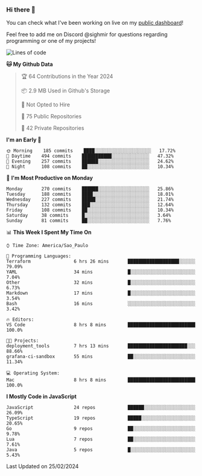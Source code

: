 ### Hi there 👋

<!--
**guicaulada/guicaulada** is a ✨ _special_ ✨ repository because its `README.md` (this file) appears on your GitHub profile.

Here are some ideas to get you started:

- 🔭 I’m currently working on ...
- 🌱 I’m currently learning ...
- 👯 I’m looking to collaborate on ...
- 🤔 I’m looking for help with ...
- 💬 Ask me about ...
- 📫 How to reach me: ...
- 😄 Pronouns: ...
- ⚡ Fun fact: ...
-->

You can check what I've been working on live on my [public dashboard](https://guicaulada.grafana.net/public-dashboards/7b7f644500ec4e6cb5d7a4e7b5ed0dab)!

Feel free to add me on Discord @sighmir for questions regarding programming or one of my projects!

<!--START_SECTION:waka-->
![Lines of code](https://img.shields.io/badge/From%20Hello%20World%20I%27ve%20Written-25.5%20million%20lines%20of%20code-blue)

**🐱 My Github Data** 

> 🏆 64 Contributions in the Year 2024
 > 
> 📦 2.9 MB Used in Github's Storage 
 > 
> 🚫 Not Opted to Hire
 > 
> 📜 75 Public Repositories 
 > 
> 🔑 42 Private Repositories  
 > 
**I'm an Early 🐤** 

```text
🌞 Morning    185 commits    ████░░░░░░░░░░░░░░░░░░░░░   17.72% 
🌆 Daytime    494 commits    ███████████░░░░░░░░░░░░░░   47.32% 
🌃 Evening    257 commits    ██████░░░░░░░░░░░░░░░░░░░   24.62% 
🌙 Night      108 commits    ██░░░░░░░░░░░░░░░░░░░░░░░   10.34%

```
📅 **I'm Most Productive on Monday** 

```text
Monday       270 commits    ██████░░░░░░░░░░░░░░░░░░░   25.86% 
Tuesday      188 commits    ████░░░░░░░░░░░░░░░░░░░░░   18.01% 
Wednesday    227 commits    █████░░░░░░░░░░░░░░░░░░░░   21.74% 
Thursday     132 commits    ███░░░░░░░░░░░░░░░░░░░░░░   12.64% 
Friday       108 commits    ██░░░░░░░░░░░░░░░░░░░░░░░   10.34% 
Saturday     38 commits     █░░░░░░░░░░░░░░░░░░░░░░░░   3.64% 
Sunday       81 commits     ██░░░░░░░░░░░░░░░░░░░░░░░   7.76%

```


📊 **This Week I Spent My Time On** 

```text
⌚︎ Time Zone: America/Sao_Paulo

💬 Programming Languages: 
Terraform                6 hrs 26 mins       ███████████████████░░░░░░   79.09% 
YAML                     34 mins             █░░░░░░░░░░░░░░░░░░░░░░░░   7.04% 
Other                    32 mins             █░░░░░░░░░░░░░░░░░░░░░░░░   6.73% 
Markdown                 17 mins             █░░░░░░░░░░░░░░░░░░░░░░░░   3.54% 
Bash                     16 mins             ░░░░░░░░░░░░░░░░░░░░░░░░░   3.42%

🔥 Editors: 
VS Code                  8 hrs 8 mins        █████████████████████████   100.0%

🐱‍💻 Projects: 
deployment_tools         7 hrs 13 mins       ██████████████████████░░░   88.66% 
grafana-ci-sandbox       55 mins             ██░░░░░░░░░░░░░░░░░░░░░░░   11.34%

💻 Operating System: 
Mac                      8 hrs 8 mins        █████████████████████████   100.0%

```

**I Mostly Code in JavaScript** 

```text
JavaScript               24 repos            ██████░░░░░░░░░░░░░░░░░░░   26.09% 
TypeScript               19 repos            █████░░░░░░░░░░░░░░░░░░░░   20.65% 
Go                       9 repos             ██░░░░░░░░░░░░░░░░░░░░░░░   9.78% 
Lua                      7 repos             ██░░░░░░░░░░░░░░░░░░░░░░░   7.61% 
Java                     5 repos             █░░░░░░░░░░░░░░░░░░░░░░░░   5.43%

```



 Last Updated on 25/02/2024
<!--END_SECTION:waka-->
